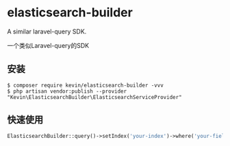 <h1> elasticsearch-builder </h1>

<p> A similar laravel-query SDK.</p>
<p> 一个类似Laravel-query的SDK</p>


## 安装 

```shell
$ composer require kevin/elasticsearch-builder -vvv
$ php artisan vendor:publish --provider "Kevin\ElasticsearchBuilder\ElasticsearchServiceProvider"
```

## 快速使用

```php
ElasticsearchBuilder::query()->setIndex('your-index')->where('your-field', 1)->get();
```